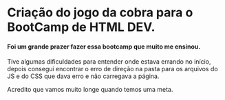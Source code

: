 # Criação do jogo da cobra para o BootCamp de HTML DEV.

#### Foi um grande prazer fazer essa bootcamp que muito me ensinou. 

Tive algumas dificuldades para entender onde estava errando no início, depois consegui encontrar o erro de direção na pasta para os arquivos do JS e do CSS que dava erro e não carregava a página.

Acredito que vamos muito longe quando temos uma meta.